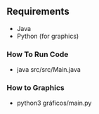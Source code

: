 ## Requirements ##
- Java
- Python (for graphics)

### How To Run Code
- java src/src/Main.java

### How to Graphics
- python3 gráficos/main.py
